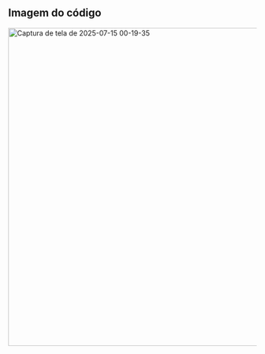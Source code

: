 ## Imagem do código

<img width="718" height="644" alt="Captura de tela de 2025-07-15 00-19-35" src="https://github.com/user-attachments/assets/7d22c784-7a8c-4a4d-97ba-7d28253d151b" />
